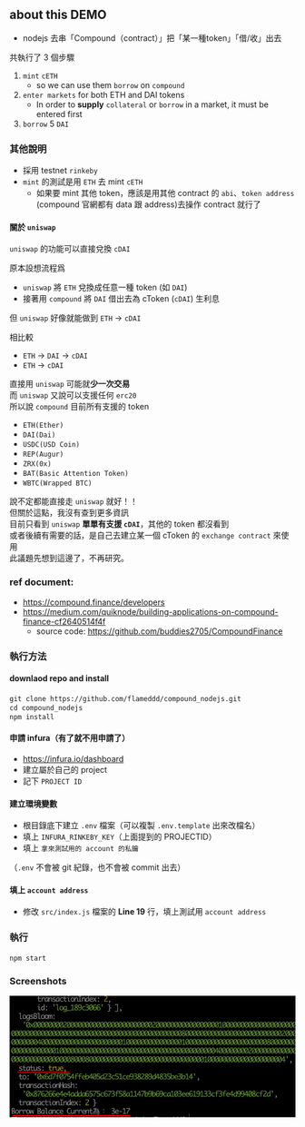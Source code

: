## about this DEMO
- nodejs 去串「Compound（contract）」把「某一種token」「借/收」出去

共執行了 3 個步驟  
1. `mint` `cETH`
    - so we can use them `borrow` on `compound`
2. `enter markets` for both ETH and DAI tokens
    - In order to **supply** `collateral` or `borrow` in a market, it must be entered first
3. `borrow` 5 `DAI`

### 其他說明
- 採用 testnet `rinkeby`
- `mint` 的測試是用 `ETH` 去 mint `cETH`
  - 如果要 mint 其他 token，應該是用其他 contract 的 `abi`、`token address` (compound 官網都有 data 跟 address)去操作 contract 就行了

#### 關於 `uniswap`
`uniswap` 的功能可以直接兌換 `cDAI`

原本設想流程爲
- `uniswap` 將 `ETH` 兌換成任意一種 token (如 `DAI`)
- 接著用 `compound` 將 `DAI` 借出去為 cToken (`cDAI`) 生利息

但 `uniswap` 好像就能做到 `ETH` -> `cDAI`

相比較
- `ETH` -> `DAI` -> `cDAI`
- `ETH` -> `cDAI`

直接用 `uniswap` 可能就**少一次交易**  
而 `uniswap` 又說可以支援任何 `erc20`  
所以說 `compound` 目前所有支援的 token
- `ETH(Ether)`
- `DAI(Dai)`
- `USDC(USD Coin)`
- `REP(Augur)`
- `ZRX(0x)`
- `BAT(Basic Attention Token)`
- `WBTC(Wrapped BTC)`

說不定都能直接走 `uniswap` 就好！！  
但關於這點，我沒有查到更多資訊  
目前只看到 `uniswap` **單單有支援 `cDAI`**，其他的 token 都沒看到  
或者後續有需要的話，是自己去建立某一個 cToken 的 `exchange contract` 來使用  
此議題先想到這邊了，不再研究。

### ref document:
- https://compound.finance/developers
- https://medium.com/quiknode/building-applications-on-compound-finance-cf2640514f4f
  - source code: https://github.com/buddies2705/CompoundFinance

### 執行方法
#### downlaod repo and install  
```
git clone https://github.com/flameddd/compound_nodejs.git
cd compound_nodejs
npm install
```

#### 申請 infura（有了就不用申請了）
- https://infura.io/dashboard
- 建立屬於自己的 project
- 記下 `PROJECT ID`

#### 建立環境變數 
- 根目錄底下建立 `.env` 檔案（可以複製 `.env.template` 出來改檔名）
- 填上 `INFURA_RINKEBY_KEY`（上面提到的 PROJECTID）
- 填上 `拿來測試用的 account 的私鑰`  

（`.env` 不會被 git 紀錄，也不會被 commit 出去）

#### 填上 `account address`
- 修改 `src/index.js` 檔案的 **Line 19** 行，填上測試用 `account address`

### 執行
```
npm start
```

### Screenshots
![image](/imgs/screenshot_001.png)

